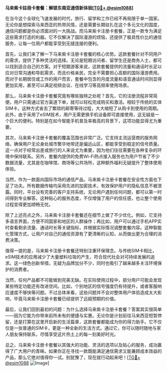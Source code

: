 **马来紫卡註冊卡套餐：解锁东南亚通信新体验[[TG💪+ @esim1088](https://t.me/s/esim1088)]**

在当今这个全球化飞速发展的时代，旅行、留学和工作已经不再局限于单一国家。无论你是想探索马来西亚的热带风情，还是需要长期驻扎在这个多元文化的国度，通信问题都是你必须面对的一大挑战。而马来紫卡注册卡套餐，正是一款专为满足这些需求打造的利器。它不仅解决了国际漫游的烦恼，还提供了极具性价比的通信服务，让每一位用户都能享受到无缝连接的便利。

首先，让我们来了解一下马来紫卡注册卡套餐的核心优势。这款套餐针对不同用户的需求，提供了多种灵活的选择。无论是短期访问者、留学生还是商务人士，都可以找到适合自己的方案。对于短期游客来说，这款套餐提供的流量和通话时长足以应对日常沟通和导航需求，而且价格亲民，完全不需要担心高额的国际漫游费用。而对于长期居住或工作的用户而言，套餐中包含的月度流量和语音通话时间则显得更加实用，甚至可以满足视频会议、在线学习等高频率使用场景。

那么，马来紫卡注册卡套餐究竟有哪些独特之处呢？首先，它的注册流程非常简便。用户只需通过官方渠道下单，就可以轻松完成购买和激活。相较于传统的实体SIM卡，这种方式省去了繁琐的邮寄等待过程，大大缩短了从购卡到使用的周期。此外，由于采用了eSIM技术，用户无需更换手机设备即可直接使用，这无疑是一个巨大的便利。特别是在如今智能手机普及率极高的背景下，这项功能显得尤为重要。

其次，马来紫卡注册卡套餐的覆盖范围也非常广泛。它支持主流运营商的服务网络，确保用户无论身处城市繁华地带还是偏远山区，都能享受到稳定的信号质量。这一点对于经常出差或旅行的人来说尤为重要，因为他们往往需要在各种复杂的环境中保持联系。另外，套餐内提供的免费Wi-Fi热点接入服务也为用户节省了不少数据流量，尤其是在咖啡馆、商场等公共场所，这种额外福利无疑提升了整体使用体验。

当然，作为一款面向国际市场的通信产品，马来紫卡注册卡套餐在安全性方面也下足了功夫。所有数据传输均采用先进的加密技术，有效保护用户的隐私信息不被泄露。同时，平台设有完善的客户支持系统，无论用户遇到任何问题，都可以第一时间得到专业解答。这种贴心的服务态度，不仅增强了用户的信任感，也让整个使用过程变得更加顺畅无忧。

除了上述亮点之外，马来紫卡注册卡套餐还在细节上做了不少优化。例如，它支持多语言界面，方便不同国家和地区的人群操作；再比如，用户可以通过手机APP实时查看剩余流量、通话时长等关键指标，并根据实际情况调整套餐内容。这种智能化管理方式，让用户对自己的通信资源有了更清晰的认知，从而做出更为合理的消费决策。

值得一提的是，马来紫卡注册卡套餐还特别注重环保理念。与传统SIM卡相比，eSIM技术的应用减少了大量塑料垃圾的产生，符合现代社会对可持续发展的追求。这一绿色创新举措，无疑为品牌加分不少，同时也吸引了越来越多关注环境保护的消费者。

当然，任何产品都不可能做到完美无缺。在实际使用过程中，部分用户可能会发现某些特定功能还有改进空间。比如，个别地区的信号强度仍有待提升，或者客服响应速度不够快等问题。不过总体来看，这些问题并不会对整体用户体验造成太大影响，毕竟马来紫卡注册卡套餐已经提供了远超预期的价值。

最后，让我们回到最初的问题：为什么选择马来紫卡注册卡套餐？答案其实很简单——因为它能为你带来前所未有的便捷与实惠。无论你是计划前往马来西亚短暂停留，还是打算在这里开启新的生活篇章，这款套餐都能成为你的得力助手。它不仅仅是一张普通的SIM卡，更是一种全新的生活方式。通过它，你可以随时随地与家人朋友保持联系，尽情享受这片热土上的每一刻美好时光。

总之，马来紫卡注册卡套餐以其强大的功能、灵活的选项以及贴心的服务，成功赢得了广大用户的青睐。如果你正在寻找一款既能满足通信需求又能兼顾成本效益的产品，那么它绝对值得你一试。别犹豫了，现在就行动起来吧！[[TG💪+ @esim1088](https://t.me/s/esim1088) ![Image](https://i.postimg.cc/4NQfJmqS/Snipaste-2025-05-13-00-14-12.png)]